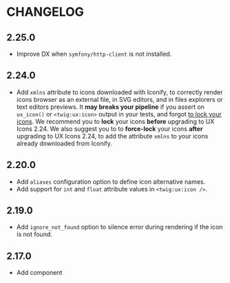 # CHANGELOG

## 2.25.0

-   Improve DX when `symfony/http-client` is not installed.

## 2.24.0

-    Add `xmlns` attribute to icons downloaded with Iconify, to correctly render icons browser as an external file, in SVG editors, and in files explorers or text editors previews.
It **may breaks your pipeline** if you assert on `ux_icon()` or `<twig:ux:icon>` output in your tests, and forgot [to lock your icons](https://symfony.com/bundles/ux-icons/current/index.html#locking-on-demand-icons).
We recommend you to **lock** your icons **before** upgrading to UX Icons 2.24. We also suggest you to to **force-lock** your icons **after** upgrading to UX Icons 2.24, to add the attribute `xmlns` to your icons already downloaded from Iconify.

## 2.20.0

-   Add `aliases` configuration option to define icon alternative names.
-   Add support for `int` and `float` attribute values in `<twig:ux:icon />`.

## 2.19.0

-   Add `ignore_not_found` option to silence error during rendering if the 
    icon is not found.

## 2.17.0

-   Add component
